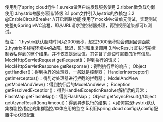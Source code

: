 
使用到了spring cloud组件
    1.eureka做客户端发现服务使用
    2.ribbon做负载均衡使用
    3.hystrix做服务容错/降级
        3.1 pom文件引入hystrix的依赖包
        3.2 @EnableCircuitBreaker   //开启断路功能 
使用了mockMvc做单元测试，实现测试完整的Spring MVC流程，即从URL请求到控制器处理，再到视图渲染都可以测试。        
        
        
备注：
    1.hystrix默认超时时间为2000毫秒，超过2000毫秒就会调用回调函数
    2.hystrix多线程环境中的故障​​，延迟，超时和重复调用
    3.MvcResult
        即执行完控制器后得到的整个结果，并不仅仅是返回值，其包含了测试时需要的所有信息。
        MockHttpServletRequest getRequest()：得到执行的请求；
        MockHttpServletResponse getResponse()：得到执行后的响应；
        Object getHandler()：得到执行的处理器，一般就是控制器；
        HandlerInterceptor[] getInterceptors()：得到对处理器进行拦截的拦截器；
        ModelAndView getModelAndView()：得到执行后的ModelAndView；
        Exception getResolvedException()：得到HandlerExceptionResolver解析后的异常；
        FlashMap getFlashMap()：得到FlashMap；
        Object getAsyncResult()/Object getAsyncResult(long timeout)：得到异步执行的结果；
    4.如何实现hystrix默认集群监控/指定的集群监控/单体应用的监控
    5.利用spring cloud config从config配置中心获取配置     
    
    